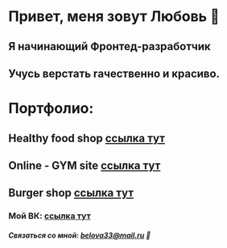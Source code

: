 # Привет, меня зовут Любовь 👋
## Я начинающий Фронтед-разработчик
## Учусь верстать rачественно и красиво.

# Портфолио:
## Healthy food shop [ссылка тут](https://vk.com/luba.belova33)
## Online - GYM site [ссылка тут](https://vk.com/luba.belova33)
## Burger shop [ссылка тут](https://vk.com/luba.belova33)

### Moй ВК: [ссылка тут](https://vk.com/luba.belova33)

##### Связаться со мной: belova33@mail.ru 💬





